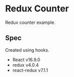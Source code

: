 # Redux Counter

Redux counter example.

## Spec

Created using hooks.

- React v16.9.0
- redux v4.0.4
- react-redux v7.1.1
